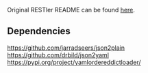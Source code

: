 Original RESTler README can be found [here]('https://github.com/microsoft/restler-fuzzer').

## Dependencies

https://github.com/jarradseers/json2plain
https://github.com/drbild/json2yaml
https://pypi.org/project/yamlordereddictloader/
